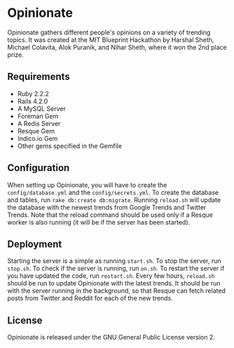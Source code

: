 # Opinionate
Opinionate gathers different people's opinions on a variety of trending topics. It was created at the MIT Blueprint Hackathon by Harshal Sheth, Michael Colavita, Alok Puranik, and Nihar Sheth, where it won the 2nd place prize.

## Requirements
* Ruby 2.2.2
* Rails 4.2.0
* A MySQL Server
* Foreman Gem
* A Redis Server
* Resque Gem
* Indico.io Gem
* Other gems specified in the Gemfile

## Configuration
When setting up Opinionate, you will have to create the `config/database.yml` and the `config/secrets.yml`.
To create the database and tables, run `rake db:create db:migrate`. Running `reload.sh` will update the database with the newest trends from Google Trends and Twitter Trends. Note that the reload command should be used only if a Resque worker is also running (it will be if the server has been started).

## Deployment
Starting the server is a simple as running `start.sh`. To stop the server, run `stop.sh`. To check if the server is running, run `on.sh`. To restart the server if you have updated the code, run `restart.sh`.
Every few hours, `reload.sh` should be run to update Opinionate with the latest trends. It should be run with the server running in the background, so that Resque can fetch related posts from Twitter and Reddit for each of the new trends.

## License
Opinionate is released under the GNU General Public License version 2.
